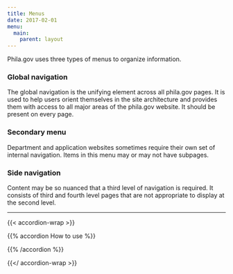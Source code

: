 ```yaml
---
title: Menus
date: 2017-02-01
menu:
  main:
    parent: layout
---
```


Phila.gov uses three types of menus to organize information.

### Global navigation
The global navigation is the unifying element across all phila.gov pages. It is used to help users orient themselves in the site architecture and provides them with access to all major areas of the phila.gov website. It should be present on every page.

### Secondary menu

Department and application websites sometimes require their own set of internal navigation. Items in this menu may or may not have subpages.

### Side navigation
Content may be so nuanced that a third level of navigation is required.  It consists of third and fourth level pages that are not appropriate to display at the second level.

---

{{< accordion-wrap >}}

{{% accordion How to use %}}


{{% /accordion %}}

{{</ accordion-wrap >}}
